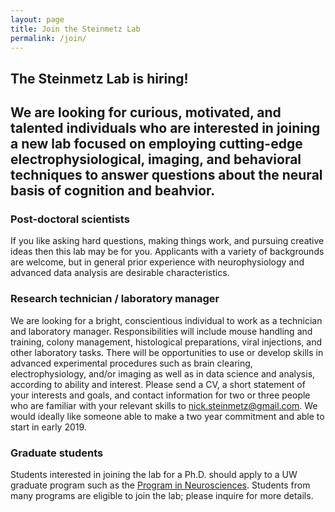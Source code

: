 ```yaml
---
layout: page
title: Join the Steinmetz Lab
permalink: /join/
---
```


<h2>The Steinmetz Lab is hiring!<h2>

We are looking for curious, motivated, and talented individuals who are interested in joining a new lab focused on employing cutting-edge electrophysiological, imaging, and behavioral techniques to answer questions about the neural basis of cognition and beahvior. 

<h3>Post-doctoral scientists</h3>

If you like asking hard questions, making things work, and pursuing creative ideas then this lab may be for you. Applicants with a variety of backgrounds are welcome, but in general prior experience with neurophysiology and advanced data analysis are desirable characteristics. 

<h3>Research technician / laboratory manager</h3>

We are looking for a bright, conscientious individual to work as a technician and laboratory manager. Responsibilities will include mouse handling and training, colony management, histological preparations, viral injections, and other laboratory tasks. There will be opportunities to use or develop skills in advanced experimental procedures such as brain clearing, electrophysiology, and/or imaging as well as in data science and analysis, according to ability and interest. Please send a CV, a short statement of your interests and goals, and contact information for two or three people who are familiar with your relevant skills to nick.steinmetz@gmail.com. We would ideally like someone able to make a two year commitment and able to start in early 2019. 

<h3>Graduate students</h3>

Students interested in joining the lab for a Ph.D. should apply to a UW graduate program such as the <a href="http://depts.washington.edu/neurogrd/">Program in Neurosciences</a>. Students from many programs are eligible to join the lab; please inquire for more details. 
